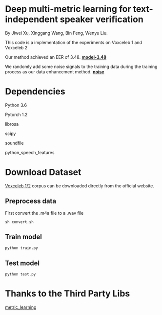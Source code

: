 Deep multi-metric learning for text-independent speaker verification
====  

By Jiwei Xu, Xinggang Wang, Bin Feng, Wenyu Liu.

This code is a implementation of the experiments on Voxceleb 1 and Voxceleb 2

Our method achieved an EER of 3.48. [**model-3.48**](http://blog.csdn.net/guodongxiaren)

We randomly add some noise signals to the training data during the training process as our data enhancement method. [**noise**](http://www.openslr.org/28/)




Dependencies
====  

Python 3.6

Pytorch 1.2

librosa

scipy

soundfile

python_speech_features


Download Dataset
====  
[Voxceleb 1/2](http://blog.csdn.net/guodongxiaren) corpus can be downloaded directly from the official website.


Preprocess data
------- 

First convert the .m4a file to a .wav file

```
sh convert.sh
```


Train model
------- 

```
python train.py
```

Test model
------- 

```
python test.py
```

Thanks to the Third Party Libs
====
[metric_learning](https://github.com/tomp11/metric_learning)
